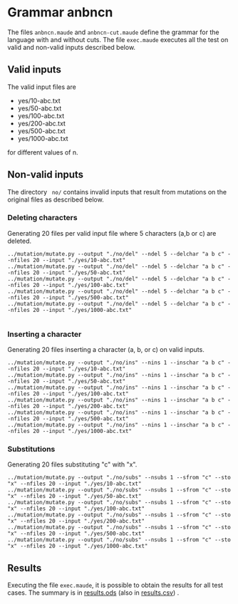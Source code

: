 # Grammar anbncn

The files `anbncn.maude` and  `anbncn-cut.maude` define the grammar for the
language with and without cuts. The file `exec.maude` executes all the test on
valid and non-valid inputs described below.
## Valid inputs 

The valid input files are 

 - yes/10-abc.txt
 - yes/50-abc.txt
 - yes/100-abc.txt
 - yes/200-abc.txt
 - yes/500-abc.txt
 - yes/1000-abc.txt

for different values of n. 

## Non-valid inputs

The directory ``` no/``` contains invalid inputs that result from mutations on the original files as described below. 


### Deleting characters
Generating 20 files per valid input file where 5 characters (a,b or c) are deleted. 

```
../mutation/mutate.py --output "./no/del" --ndel 5 --delchar "a b c" --nfiles 20 --input "./yes/10-abc.txt"
../mutation/mutate.py --output "./no/del" --ndel 5 --delchar "a b c" --nfiles 20 --input "./yes/50-abc.txt"
../mutation/mutate.py --output "./no/del" --ndel 5 --delchar "a b c" --nfiles 20 --input "./yes/100-abc.txt"
../mutation/mutate.py --output "./no/del" --ndel 5 --delchar "a b c" --nfiles 20 --input "./yes/500-abc.txt"
../mutation/mutate.py --output "./no/del" --ndel 5 --delchar "a b c" --nfiles 20 --input "./yes/1000-abc.txt"


```

### Inserting a character

Generating 20 files inserting a character (a, b, or c) on valid inputs. 

```
../mutation/mutate.py --output "./no/ins" --nins 1 --inschar "a b c" --nfiles 20 --input "./yes/10-abc.txt"
../mutation/mutate.py --output "./no/ins" --nins 1 --inschar "a b c" --nfiles 20 --input "./yes/50-abc.txt"
../mutation/mutate.py --output "./no/ins" --nins 1 --inschar "a b c" --nfiles 20 --input "./yes/100-abc.txt"
../mutation/mutate.py --output "./no/ins" --nins 1 --inschar "a b c" --nfiles 20 --input "./yes/200-abc.txt"
../mutation/mutate.py --output "./no/ins" --nins 1 --inschar "a b c" --nfiles 20 --input "./yes/500-abc.txt"
../mutation/mutate.py --output "./no/ins" --nins 1 --inschar "a b c" --nfiles 20 --input "./yes/1000-abc.txt"

```

### Substitutions
Generating 20 files substituting "c" with "x".

```
../mutation/mutate.py --output "./no/subs" --nsubs 1 --sfrom "c" --sto "x" --nfiles 20 --input "./yes/10-abc.txt"
../mutation/mutate.py --output "./no/subs" --nsubs 1 --sfrom "c" --sto "x" --nfiles 20 --input "./yes/50-abc.txt"
../mutation/mutate.py --output "./no/subs" --nsubs 1 --sfrom "c" --sto "x" --nfiles 20 --input "./yes/100-abc.txt"
../mutation/mutate.py --output "./no/subs" --nsubs 1 --sfrom "c" --sto "x" --nfiles 20 --input "./yes/200-abc.txt"
../mutation/mutate.py --output "./no/subs" --nsubs 1 --sfrom "c" --sto "x" --nfiles 20 --input "./yes/500-abc.txt"
../mutation/mutate.py --output "./no/subs" --nsubs 1 --sfrom "c" --sto "x" --nfiles 20 --input "./yes/1000-abc.txt"
```

## Results
Executing the file `exec.maude`, it is possible to obtain the results for all
test cases. The summary is in [results.ods](results.ods) (also in
[results.csv](results.csv)) .

